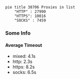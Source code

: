 
```mermaid
pie title 38706 Proxies in list
    "HTTP" : 27990
    "HTTPS": 10016
    "SOCKS" : 7459
```

### Some Info
#### Average Timeout

- mixed: 4.1s
- http: 2.3s
- https: 8.2s
- socks: 6.5s
